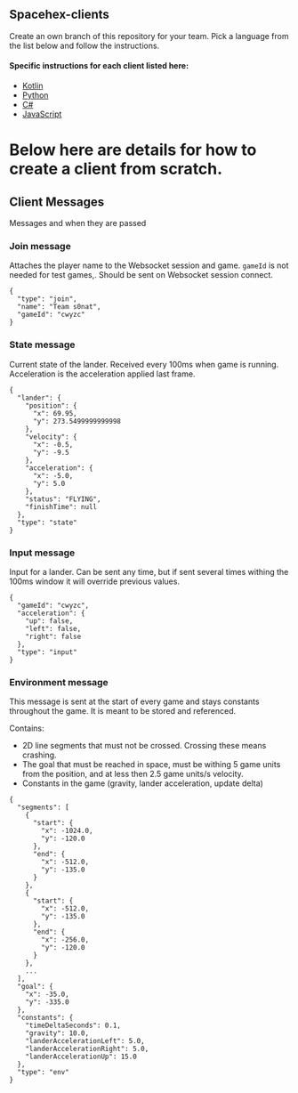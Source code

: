 Spacehex-clients
--------
Create an own branch of this repository for your team.
Pick a language from the list below and follow the instructions.

#### Specific instructions for each client listed here:
* [Kotlin](spacehex-kotlin-client)
* [Python](spacehex-python-client)
* [C#](spacehex-csharp-client)
* [JavaScript](spacehex-js-client)


# Below here are details for how to create a client from scratch.

## Client Messages
Messages and when they are passed

### Join message
Attaches the player name to the Websocket session and game.
```gameId``` is not needed for test games,.
Should be sent on Websocket session connect.
```
{
  "type": "join",
  "name": "Team s0nat",
  "gameId": "cwyzc"
}
```

### State message
Current state of the lander. Received every 100ms when game is running.
Acceleration is the acceleration applied last frame.
```
{
  "lander": {
    "position": {
      "x": 69.95,
      "y": 273.5499999999998
    },
    "velocity": {
      "x": -0.5,
      "y": -9.5
    },
    "acceleration": {
      "x": -5.0,
      "y": 5.0
    },
    "status": "FLYING",
    "finishTime": null
  },
  "type": "state"
}
```


### Input message
Input for a lander.
Can be sent any time, but if sent several times withing the 100ms window it will override
previous values.
```
{
  "gameId": "cwyzc",
  "acceleration": {
    "up": false,
    "left": false,
    "right": false
  },
  "type": "input"
}
```


### Environment message
This message is sent at the start of every game and stays constants throughout the game.
It is meant to be stored and referenced.

Contains:
* 2D line segments that must not be crossed. Crossing these means crashing.
* The goal that must be reached in space, must be withing 5 game units from the position, and at less then 2.5 game units/s velocity.
* Constants in the game (gravity, lander acceleration, update delta)
```
{
  "segments": [
    {
      "start": {
        "x": -1024.0,
        "y": -120.0
      },
      "end": {
        "x": -512.0,
        "y": -135.0
      }
    },
    {
      "start": {
        "x": -512.0,
        "y": -135.0
      },
      "end": {
        "x": -256.0,
        "y": -120.0
      }
    },
    ...
  ],
  "goal": {
    "x": -35.0,
    "y": -335.0
  },
  "constants": {
    "timeDeltaSeconds": 0.1,
    "gravity": 10.0,
    "landerAccelerationLeft": 5.0,
    "landerAccelerationRight": 5.0,
    "landerAccelerationUp": 15.0
  },
  "type": "env"
}

```
